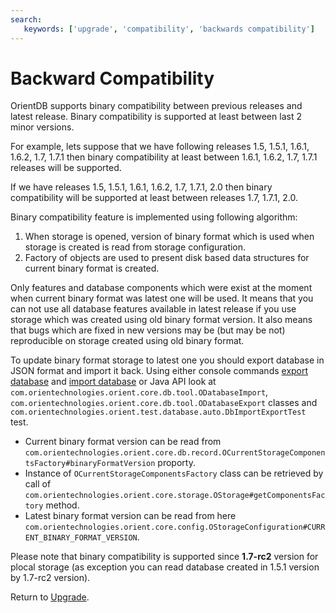```yaml
---
search:
   keywords: ['upgrade', 'compatibility', 'backwards compatibility']
---
```


# Backward Compatibility

OrientDB supports binary compatibility between previous releases and latest release.
Binary compatibility is supported at least between last 2 minor versions.

For example, lets suppose that we have following releases 1.5, 1.5.1, 1.6.1, 1.6.2, 1.7, 1.7.1 then binary compatibility at least between 1.6.1, 1.6.2, 1.7, 1.7.1 releases will be supported.

If we have releases 1.5, 1.5.1, 1.6.1, 1.6.2, 1.7, 1.7.1, 2.0  then binary compatibility will be supported at least between releases 1.7, 1.7.1, 2.0.

Binary compatibility feature is implemented using following algorithm:
1. When storage is opened, version of binary format which is used when storage is created is read from storage configuration.
2. Factory of objects are used to present disk based data structures for current binary format is created.

Only features and database components which were exist at the moment when current binary format was latest one will be used. It means that you can not use all database features available in latest release if you use storage which was created using old binary format version. It also means that bugs which are fixed in new versions may be (but may be not) reproducible on storage created using old binary format.

To update binary format storage to latest one you should export database in JSON format and import it back.
Using either console commands [export database](../console/Console-Command-Export.md) and [import database](../console/Console-Command-Import.md) or Java API look at `com.orientechnologies.orient.core.db.tool.ODatabaseImport`, `com.orientechnologies.orient.core.db.tool.ODatabaseExport` classes and `com.orientechnologies.orient.test.database.auto.DbImportExportTest` test.

+ Current binary format version can be read from `com.orientechnologies.orient.core.db.record.OCurrentStorageComponentsFactory#binaryFormatVersion` proporty.
+ Instance of `OCurrentStorageComponentsFactory` class can be retrieved by call of `com.orientechnologies.orient.core.storage.OStorage#getComponentsFactory` method. 
+ Latest binary format version can be read from here `com.orientechnologies.orient.core.config.OStorageConfiguration#CURRENT_BINARY_FORMAT_VERSION`.

Please note that binary compatibility is supported since __1.7-rc2__ version for plocal storage (as exception you can read database created in 1.5.1 version by 1.7-rc2 version).

Return to [Upgrade](../release/Upgrade.md).
